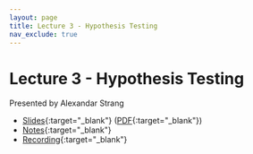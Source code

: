 ```yaml
---
layout: page
title: Lecture 3 - Hypothesis Testing
nav_exclude: true
---
```


# Lecture 3 - Hypothesis Testing

Presented by Alexandar Strang

- [Slides](https://docs.google.com/presentation/d/1vZ5ySpnMwYQpkJV0o1NTxxl6smH7O9ZmiJ8vqS-Uc2Q/edit?usp=sharing){:target="_blank"} ([PDF](https://drive.google.com/file/d/1xI1TMYagcqyhJwr2X9p3D04ZtDUCIolm/view?usp=drive_link){:target="_blank"})
- [Notes](https://drive.google.com/file/d/1YyzPddYw3y49ZA9jSag0vnCXd6oD5yWu/view?usp=drive_link){:target="_blank"}
- [Recording](https://bcourses.berkeley.edu/courses/1532439/pages/lecture-3-hypothesis-testing-i){:target="_blank"}
